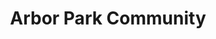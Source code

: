 ---
title: Arbor Park Community
phone: (408) 272-1588
website: https://midpenproperty.midpen-housing.org/propertydetail?id=a0n46000003MN29AAG
management: MidPen Housing Corporation
location: "San Jose"
tags: []
---